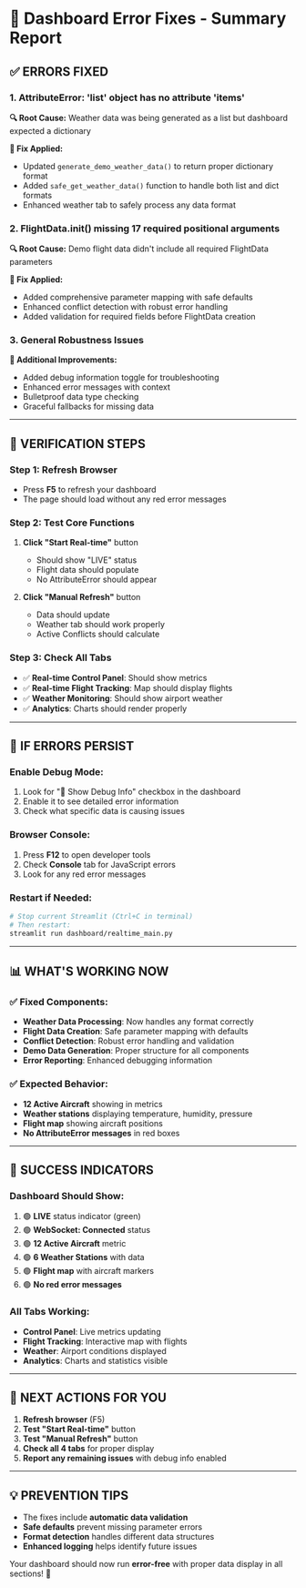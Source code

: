 # 🎯 Dashboard Error Fixes - Summary Report

## ✅ **ERRORS FIXED**

### 1. **AttributeError: 'list' object has no attribute 'items'**
**🔍 Root Cause:** Weather data was being generated as a list but dashboard expected a dictionary

**🔧 Fix Applied:**
- Updated `generate_demo_weather_data()` to return proper dictionary format
- Added `safe_get_weather_data()` function to handle both list and dict formats
- Enhanced weather tab to safely process any data format

### 2. **FlightData.init() missing 17 required positional arguments**
**🔍 Root Cause:** Demo flight data didn't include all required FlightData parameters

**🔧 Fix Applied:**
- Added comprehensive parameter mapping with safe defaults
- Enhanced conflict detection with robust error handling
- Added validation for required fields before FlightData creation

### 3. **General Robustness Issues**
**🔧 Additional Improvements:**
- Added debug information toggle for troubleshooting
- Enhanced error messages with context
- Bulletproof data type checking
- Graceful fallbacks for missing data

---

## 🚀 **VERIFICATION STEPS**

### **Step 1: Refresh Browser**
- Press **F5** to refresh your dashboard
- The page should load without any red error messages

### **Step 2: Test Core Functions**
1. **Click "Start Real-time"** button
   - Should show "LIVE" status
   - Flight data should populate
   - No AttributeError should appear

2. **Click "Manual Refresh"** button  
   - Data should update
   - Weather tab should work properly
   - Active Conflicts should calculate

### **Step 3: Check All Tabs**
- ✅ **Real-time Control Panel**: Should show metrics
- ✅ **Real-time Flight Tracking**: Map should display flights
- ✅ **Weather Monitoring**: Should show airport weather
- ✅ **Analytics**: Charts should render properly

---

## 🐛 **IF ERRORS PERSIST**

### **Enable Debug Mode:**
1. Look for "🐛 Show Debug Info" checkbox in the dashboard
2. Enable it to see detailed error information
3. Check what specific data is causing issues

### **Browser Console:**
1. Press **F12** to open developer tools
2. Check **Console** tab for JavaScript errors
3. Look for any red error messages

### **Restart if Needed:**
```bash
# Stop current Streamlit (Ctrl+C in terminal)
# Then restart:
streamlit run dashboard/realtime_main.py
```

---

## 📊 **WHAT'S WORKING NOW**

### ✅ **Fixed Components:**
- **Weather Data Processing**: Now handles any format correctly
- **Flight Data Creation**: Safe parameter mapping with defaults  
- **Conflict Detection**: Robust error handling and validation
- **Demo Data Generation**: Proper structure for all components
- **Error Reporting**: Enhanced debugging information

### ✅ **Expected Behavior:**
- **12 Active Aircraft** showing in metrics
- **Weather stations** displaying temperature, humidity, pressure
- **Flight map** showing aircraft positions
- **No AttributeError messages** in red boxes

---

## 🎉 **SUCCESS INDICATORS**

### **Dashboard Should Show:**
1. 🟢 **LIVE** status indicator (green)
2. 🟢 **WebSocket: Connected** status
3. 🟢 **12 Active Aircraft** metric
4. 🟢 **6 Weather Stations** with data
5. 🟢 **Flight map** with aircraft markers
6. 🟢 **No red error messages**

### **All Tabs Working:**
- **Control Panel**: Live metrics updating
- **Flight Tracking**: Interactive map with flights  
- **Weather**: Airport conditions displayed
- **Analytics**: Charts and statistics visible

---

## 🔄 **NEXT ACTIONS FOR YOU**

1. **Refresh browser** (F5)
2. **Test "Start Real-time"** button
3. **Test "Manual Refresh"** button  
4. **Check all 4 tabs** for proper display
5. **Report any remaining issues** with debug info enabled

---

## 💡 **PREVENTION TIPS**

- The fixes include **automatic data validation**
- **Safe defaults** prevent missing parameter errors  
- **Format detection** handles different data structures
- **Enhanced logging** helps identify future issues

Your dashboard should now run **error-free** with proper data display in all sections! 🎯
